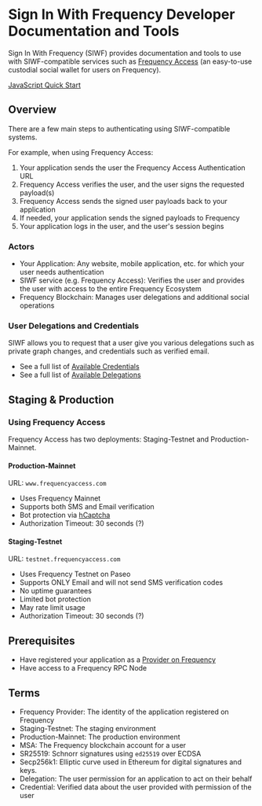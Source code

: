 # Sign In With Frequency Developer Documentation and Tools

Sign In With Frequency (SIWF) provides documentation and tools to use with SIWF-compatible services such as [Frequency Access](https://frequencyaccess.com) (an easy-to-use custodial social wallet for users on Frequency).

[JavaScript Quick Start](./QuickStart.md)

## Overview

There are a few main steps to authenticating using SIWF-compatible systems.

For example, when using Frequency Access:

1. Your application sends the user the Frequency Access Authentication URL
2. Frequency Access verifies the user, and the user signs the requested payload(s)
3. Frequency Access sends the signed user payloads back to your application
4. If needed, your application sends the signed payloads to Frequency
5. Your application logs in the user, and the user's session begins

### Actors

- Your Application: Any website, mobile application, etc. for which your user needs authentication
- SIWF service (e.g. Frequency Access): Verifies the user and provides the user with access to the entire Frequency Ecosystem
- Frequency Blockchain: Manages user delegations and additional social operations

### User Delegations and Credentials

SIWF allows you to request that a user give you various delegations such as private graph changes, and credentials such as verified email.

- See a full list of [Available Credentials](./Credentials.md)
- See a full list of [Available Delegations](./Delegations.md)

## Staging & Production

### Using Frequency Access

Frequency Access has two deployments: Staging-Testnet and Production-Mainnet.

#### Production-Mainnet

URL: `www.frequencyaccess.com`

- Uses Frequency Mainnet
- Supports both SMS and Email verification
- Bot protection via [hCaptcha](https://www.hcaptcha.com/)
- Authorization Timeout: 30 seconds (?)

#### Staging-Testnet

URL: `testnet.frequencyaccess.com`

- Uses Frequency Testnet on Paseo
- Supports ONLY Email and will not send SMS verification codes
- No uptime guarantees
- Limited bot protection
- May rate limit usage
- Authorization Timeout: 30 seconds (?)

## Prerequisites

- Have registered your application as a [Provider on Frequency](https://provider.frequency.xyz)
- Have access to a Frequency RPC Node

## Terms

- Frequency Provider: The identity of the application registered on Frequency
- Staging-Testnet: The staging environment
- Production-Mainnet: The production environment
- MSA: The Frequency blockchain account for a user
- SR25519: Schnorr signatures using `ed25519` over ECDSA
- Secp256k1: Elliptic curve used in Ethereum for digital signatures and keys.
- Delegation: The user permission for an application to act on their behalf
- Credential: Verified data about the user provided with permission of the user
